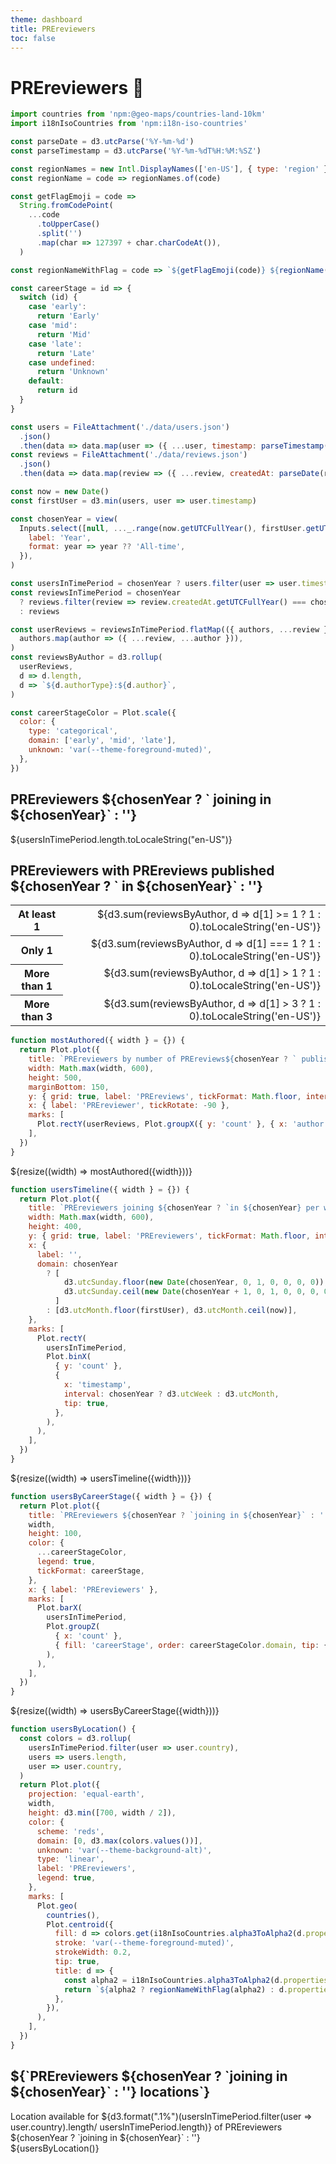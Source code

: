 ```yaml
---
theme: dashboard
title: PREreviewers
toc: false
---
```


# PREreviewers 🫅

```js
import countries from 'npm:@geo-maps/countries-land-10km'
import i18nIsoCountries from 'npm:i18n-iso-countries'
```

```js
const parseDate = d3.utcParse('%Y-%m-%d')
const parseTimestamp = d3.utcParse('%Y-%m-%dT%H:%M:%SZ')

const regionNames = new Intl.DisplayNames(['en-US'], { type: 'region' })
const regionName = code => regionNames.of(code)

const getFlagEmoji = code =>
  String.fromCodePoint(
    ...code
      .toUpperCase()
      .split('')
      .map(char => 127397 + char.charCodeAt()),
  )

const regionNameWithFlag = code => `${getFlagEmoji(code)} ${regionName(code)}`

const careerStage = id => {
  switch (id) {
    case 'early':
      return 'Early'
    case 'mid':
      return 'Mid'
    case 'late':
      return 'Late'
    case undefined:
      return 'Unknown'
    default:
      return id
  }
}

const users = FileAttachment('./data/users.json')
  .json()
  .then(data => data.map(user => ({ ...user, timestamp: parseTimestamp(user.timestamp) })))
const reviews = FileAttachment('./data/reviews.json')
  .json()
  .then(data => data.map(review => ({ ...review, createdAt: parseDate(review.createdAt) })))
```

```js
const now = new Date()
const firstUser = d3.min(users, user => user.timestamp)
```

```js
const chosenYear = view(
  Inputs.select([null, ..._.range(now.getUTCFullYear(), firstUser.getUTCFullYear() - 1)], {
    label: 'Year',
    format: year => year ?? 'All-time',
  }),
)
```

```js
const usersInTimePeriod = chosenYear ? users.filter(user => user.timestamp.getUTCFullYear() === chosenYear) : users
const reviewsInTimePeriod = chosenYear
  ? reviews.filter(review => review.createdAt.getUTCFullYear() === chosenYear)
  : reviews

const userReviews = reviewsInTimePeriod.flatMap(({ authors, ...review }) =>
  authors.map(author => ({ ...review, ...author })),
)
const reviewsByAuthor = d3.rollup(
  userReviews,
  d => d.length,
  d => `${d.authorType}:${d.author}`,
)

const careerStageColor = Plot.scale({
  color: {
    type: 'categorical',
    domain: ['early', 'mid', 'late'],
    unknown: 'var(--theme-foreground-muted)',
  },
})
```

<div class="grid grid-cols-4">
  <div class="card">
    <h2>PREreviewers ${chosenYear ? ` joining in ${chosenYear}` : ''}</h2>
    <span class="big">${usersInTimePeriod.length.toLocaleString("en-US")}</span>
  </div>
  <div class="card">
    <h2>PREreviewers with PREreviews published ${chosenYear ? ` in ${chosenYear}` : ''}</h2>
    <table>
      <tr class="highlight">
        <th>At least 1</th>
        <td class="numeric">${d3.sum(reviewsByAuthor, d => d[1] >= 1 ? 1 : 0).toLocaleString('en-US')}</td>
      </tr>
      <tr>
        <th>Only 1</th>
        <td class="numeric">${d3.sum(reviewsByAuthor, d => d[1] === 1 ? 1 : 0).toLocaleString('en-US')}</td>
      </tr>
      <tr>
        <th>More than 1</th>
        <td class="numeric">${d3.sum(reviewsByAuthor, d => d[1] > 1 ? 1 : 0).toLocaleString('en-US')}</td>
      </tr>
      <tr>
        <th>More than 3</th>
        <td class="numeric">${d3.sum(reviewsByAuthor, d => d[1] > 3 ? 1 : 0).toLocaleString('en-US')}</td>
      </tr>
    </table>
  </div>
</div>

```js
function mostAuthored({ width } = {}) {
  return Plot.plot({
    title: `PREreviewers by number of PREreviews${chosenYear ? ` published in ${chosenYear}` : ''}`,
    width: Math.max(width, 600),
    height: 500,
    marginBottom: 150,
    y: { grid: true, label: 'PREreviews', tickFormat: Math.floor, interval: 1 },
    x: { label: 'PREreviewer', tickRotate: -90 },
    marks: [
      Plot.rectY(userReviews, Plot.groupX({ y: 'count' }, { x: 'author', y: 'x', sort: { x: '-y', limit: 25 } })),
    ],
  })
}
```

<div class="grid grid-cols-1">
  <div class="card">
    ${resize((width) => mostAuthored({width}))}
  </div>
</div>

```js
function usersTimeline({ width } = {}) {
  return Plot.plot({
    title: `PREreviewers joining ${chosenYear ? `in ${chosenYear} per week` : 'per month'}`,
    width: Math.max(width, 600),
    height: 400,
    y: { grid: true, label: 'PREreviewers', tickFormat: Math.floor, interval: 1 },
    x: {
      label: '',
      domain: chosenYear
        ? [
            d3.utcSunday.floor(new Date(chosenYear, 0, 1, 0, 0, 0, 0)),
            d3.utcSunday.ceil(new Date(chosenYear + 1, 0, 1, 0, 0, 0, 0)),
          ]
        : [d3.utcMonth.floor(firstUser), d3.utcMonth.ceil(now)],
    },
    marks: [
      Plot.rectY(
        usersInTimePeriod,
        Plot.binX(
          { y: 'count' },
          {
            x: 'timestamp',
            interval: chosenYear ? d3.utcWeek : d3.utcMonth,
            tip: true,
          },
        ),
      ),
    ],
  })
}
```

<div class="grid grid-cols-1">
  <div class="card">
    ${resize((width) => usersTimeline({width}))}
  </div>
</div>

```js
function usersByCareerStage({ width } = {}) {
  return Plot.plot({
    title: `PREreviewers ${chosenYear ? `joining in ${chosenYear}` : ''} by career stage`,
    width,
    height: 100,
    color: {
      ...careerStageColor,
      legend: true,
      tickFormat: careerStage,
    },
    x: { label: 'PREreviewers' },
    marks: [
      Plot.barX(
        usersInTimePeriod,
        Plot.groupZ(
          { x: 'count' },
          { fill: 'careerStage', order: careerStageColor.domain, tip: { format: { fill: careerStage } } },
        ),
      ),
    ],
  })
}
```

<div class="grid grid-cols-1">
  <div class="card">
    ${resize((width) => usersByCareerStage({width}))}
  </div>
</div>

```js
function usersByLocation() {
  const colors = d3.rollup(
    usersInTimePeriod.filter(user => user.country),
    users => users.length,
    user => user.country,
  )
  return Plot.plot({
    projection: 'equal-earth',
    width,
    height: d3.min([700, width / 2]),
    color: {
      scheme: 'reds',
      domain: [0, d3.max(colors.values())],
      unknown: 'var(--theme-background-alt)',
      type: 'linear',
      label: 'PREreviewers',
      legend: true,
    },
    marks: [
      Plot.geo(
        countries(),
        Plot.centroid({
          fill: d => colors.get(i18nIsoCountries.alpha3ToAlpha2(d.properties.A3)),
          stroke: 'var(--theme-foreground-muted)',
          strokeWidth: 0.2,
          tip: true,
          title: d => {
            const alpha2 = i18nIsoCountries.alpha3ToAlpha2(d.properties.A3)
            return `${alpha2 ? regionNameWithFlag(alpha2) : d.properties.A3} ${(colors.get(alpha2) ?? 0).toLocaleString('en-US')}`
          },
        }),
      ),
    ],
  })
}
```

<div class="grid grid-cols-1">
  <div class="card">
    <h2>${`PREreviewers ${chosenYear ? `joining in ${chosenYear}` : ''} locations`}</h2>
    <div class="muted">Location available for ${d3.format(".1%")(usersInTimePeriod.filter(user => user.country).length/ usersInTimePeriod.length)} of PREreviewers ${chosenYear ? `joining in ${chosenYear}` : ''}</div>
    ${usersByLocation()}
  </div>
</div>

<style>

tr.highlight {
  border-color: currentColor;
}

td.numeric {
  text-align: right;
  font-variant-numeric: tabular-nums;
}

</style>

